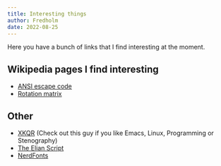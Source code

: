 ```yaml
---
title: Interesting things
author: Fredholm
date: 2022-08-25
---
```


Here you have a bunch of links that I find interesting at the moment.

## Wikipedia pages I find interesting
- [ANSI escape code](https://en.wikipedia.org/wiki/ANSI_escape_code)
- [Rotation matrix](https://en.wikipedia.org/wiki/Rotation_matrix)

## Other
- [XKQR](https://xkqr.org/) (Check out this guy if you like Emacs, Linux, Programming or Stenography)
- [The Elian Script](https://www.ccelian.com/concepca.html)
- [NerdFonts](https://www.nerdfonts.com/)
